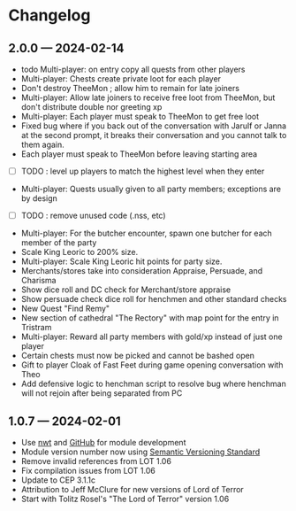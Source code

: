 # Changelog
## 2.0.0 &mdash; 2024-02-14
* todo Multi-player: on entry copy all quests from other players
* Multi-player: Chests create private loot for each player
* Don't destroy TheeMon ; allow him to remain for late joiners
* Multi-player: Allow late joiners to receive free loot from TheeMon, but don't distribute double nor greeting xp
* Multi-player: Each player must speak to TheeMon to get free loot
* Fixed bug where if you back out of the conversation with Jarulf or Janna at the second prompt, it breaks their conversation and you cannot talk to them again.
* Each player must speak to TheeMon before leaving starting area
* [ ] TODO : level up players to match the highest level when they enter
* Multi-player: Quests usually given to all party members; exceptions are by design
* [ ] TODO : remove unused code (.nss, etc)
* Multi-player: For the butcher encounter, spawn one butcher for each member of the party
* Scale King Leoric to 200% size.
* Multi-player: Scale King Leoric hit points for party size.
* Merchants/stores take into consideration Appraise, Persuade, and Charisma
* Show dice roll and DC check for Merchant/store appraise
* Show persuade check dice roll for henchmen and other standard checks
* New Quest "Find Remy"
* New section of cathedral "The Rectory" with map point for the entry in Tristram
* Multi-player: Reward all party members with gold/xp instead of just one player
* Certain chests must now be picked and cannot be bashed open
* Gift to player Cloak of Fast Feet during game opening conversation with Theo
* Add defensive logic to henchman script to resolve bug where henchman will not rejoin after being separated from PC

## 1.0.7 &mdash; 2024-02-01 
* Use [nwt](https://github.com/jeffmcclure/nwt) and [GitHub](https://github.com/jeffmcclure/lot5) for module development
* Module version number now using [Semantic Versioning Standard](https://semver.org)
* Remove invalid references from LOT 1.06
* Fix compilation issues from LOT 1.06
* Update to CEP 3.1.1c
* Attribution to Jeff McClure for new versions of Lord of Terror
* Start with Tolitz Rosel's "The Lord of Terror" version 1.06